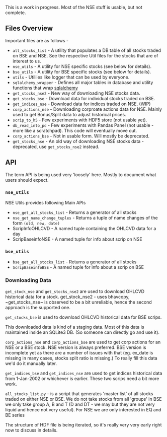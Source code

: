 
This is a work in progress. Most of the NSE stuff is usable, but not complete.

## Files Overview

Important files are as follows -
* `all_stocks_list` - A utility that populates a DB table of all stocks traded on BSE and NSE. See the respective Util files for the stocks that are of interest to us.
* `nse_utils` - A utility for NSE specific stocks (see below for details).
* `bse_utils` - A utility for BSE specific stocks (see below for details).
* `utils` - Utiliies like logger that can be used by everyone.
* `sqlalchemy_wrapper` - Defines all major tables in database and utility functions that wrap [sqlalchemy](http://www.sqlalchemy.org/)
* `get_stocks_nse2` - New way of downloading NSE stocks data.
* `get_stocks_bse` - Download data for individual stocks traded on BSE.
* `get_indices_nse` - Download data for indices traded on NSE. (WIP)
* `corp_actions_nse` - Downloading corproate actions data for NSE. Mainly used to get Bonus/Split data to adjust historical prices.
* `scrip_to_h5` - Few experiments with HDF5 store (not usable yet).
* `db_read_into_pd` - Few experiments with Pandas Panel (not usable - more like a scratchpad). This code will eventually move out.
* `corp_actions_bse` - Not in usable form. Will mostly be deprecated.
* `get_stocks_nse` - An old way of downloading NSE stocks data - deprecated, use `get_stocks_nse2` instead.


## API

The term API is being used very 'loosely' here. Mostly to document what users should expect.

### `nse_utils`

NSE Utils provides following Main APIs

- `nse_get_all_stocks_list` - Returns a generator of all stocks
- `nse_get_name_change_tuples` - Returns a tuple of name changes of the form `(old, new, date)`
- ScripInfoOHLCVD - A named tuple containing the OHLCVD data for a day
- ScripBaseinfoNSE - A named tuple for info about scrip on NSE

### `bse_utils`

- `bse_get_all_stocks_list` - Returns a generator of all stocks
- `ScripBaseinfoBSE` - A named tuple for info about a scrip on BSE

### Downloading Data

`get_stock_nse` and `get_stocks_nse2` are used to download OHLCVD historical
data for a stock. get\_stock\_nse2 - uses bhavcopy, ~get\_stocks\_nse~ is
observed to be a bit unreliable, hence the second approach is the supported one.

`get_stocks_bse` is used to download OHLCVD historical data for BSE scrips.

This downloaded data is kind of a staging data. Most of this data is maintained
inside an SQLite3 DB. (So someone can directly go and use it).

`corp_actions_nse` and `corp_actions_bse` are used to get corp actions for an
NSE or a BSE stock. NSE version is always preferred. BSE version is incomplete
yet as there are a number of issues with that (eg. ex\_date is missing in many
cases, stocks split ratio is missing.) To really fill this data we'd do it
manually later.

`get_indices_bse` and `get_indices_nse` are used to get indices historical data
from 1-Jan-2002 or whichever is earlier. These two scrips need a bit more work.

`all_stocks_list.py` - is a script that generates 'master list' of all stocks
traded on either NSE or BSE. We do not take stocks from all 'groups' in BSE
we only take group A, B and T (D and DT - we may but they are not very liquid
and hence not very useful). For NSE we are only interested in EQ and BE series

The structure of HDF file is being iterated, so it's really very very early
right now to discuss in details.

